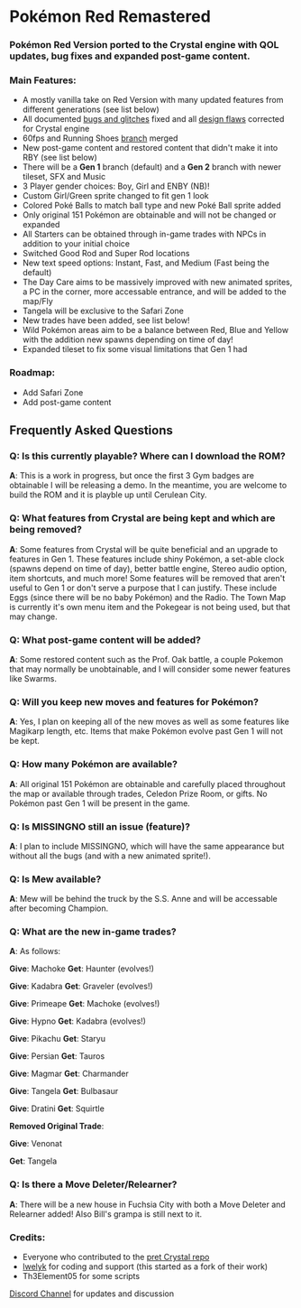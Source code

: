 # Pokémon Red Remastered
### Pokémon Red Version ported to the Crystal engine with QOL updates, bug fixes and expanded post-game content.

### Main Features:

* A mostly vanilla take on Red Version with many updated features from different generations (see list below)
* All documented [bugs and glitches](https://pret.github.io/pokecrystal/bugs_and_glitches.html) fixed and all [design flaws](https://pret.github.io/pokecrystal/design_flaws.html) corrected for Crystal engine
* 60fps and Running Shoes [branch](https://github.com/fellowship-of-the-roms/pokecrystal/tree/Doublespeed-60fps-Running-Shoes) merged
* New post-game content and restored content that didn't make it into RBY (see list below)
* There will be a **Gen 1** branch (default) and a **Gen 2** branch with newer tileset, SFX and Music
* 3 Player gender choices: Boy, Girl and ENBY (NB)!
* Custom Girl/Green sprite changed to fit gen 1 look
* Colored Poké Balls to match ball type and new Poké Ball sprite added
* Only original 151 Pokémon are obtainable and will not be changed or expanded
* All Starters can be obtained through in-game trades with NPCs in addition to your initial choice
* Switched Good Rod and Super Rod locations
* New text speed options: Instant, Fast, and Medium (Fast being the default)
* The Day Care aims to be massively improved with new animated sprites, a PC in the corner, more accessable entrance, and will be added to the map/Fly
* Tangela will be exclusive to the Safari Zone
* New trades have been added, see list below!
* Wild Pokémon areas aim to be a balance between Red, Blue and Yellow with the addition new spawns depending on time of day!
* Expanded tileset to fix some visual limitations that Gen 1 had

### Roadmap:

* Add Safari Zone
* Add post-game content

## Frequently Asked Questions

### Q: Is this currently playable? Where can I download the ROM?
**A**: This is a work in progress, but once the first 3 Gym badges are obtainable I will be releasing a demo. In the meantime, you are welcome to build the ROM and it is playble up until Cerulean City.
### Q: What features from Crystal are being kept and which are being removed?
**A**: Some features from Crystal will be quite beneficial and an upgrade to features in Gen 1. These features include shiny Pokémon, a set-able clock (spawns depend on time of day), better battle engine, Stereo audio option, item shortcuts, and much more! Some features will be removed that aren't useful to Gen 1 or don't serve a purpose that I can justify. These include Eggs (since there will be no baby Pokémon) and the Radio. The Town Map is currently it's own menu item and the Pokegear is not being used, but that may change.

### Q: What post-game content will be added?
**A**: Some restored content such as the Prof. Oak battle, a couple Pokemon that may normally be unobtainable, and I will consider some newer features like Swarms.

### Q: Will you keep new moves and features for Pokémon?
**A**: Yes, I plan on keeping all of the new moves as well as some features like Magikarp length, etc. Items that make Pokémon evolve past Gen 1 will not be kept. 

### Q: How many Pokémon are available?
**A**: All original 151 Pokémon are obtainable and carefully placed throughout the map or available through trades, Celedon Prize Room, or gifts. No Pokémon past Gen 1 will be present in the game. 

### Q: Is MISSINGNO still an issue (feature)?
**A**: I plan to include MISSINGNO, which will have the same appearance but without all the bugs (and with a new animated sprite!).

### Q: Is Mew available?
**A**: Mew will be behind the truck by the S.S. Anne and will be accessable after becoming Champion.

### Q: What are the new in-game trades?
**A**: As follows:

**Give**: Machoke 
**Get**: Haunter (evolves!)

**Give**: Kadabra
**Get**: Graveler (evolves!)

**Give**: Primeape
**Get**: Machoke (evolves!)

**Give**: Hypno
**Get**: Kadabra (evolves!)

**Give**: Pikachu
**Get**: Staryu

**Give**: Persian
**Get**: Tauros

**Give**: Magmar
**Get**: Charmander

**Give**: Tangela
**Get**: Bulbasaur

**Give**: Dratini
**Get**: Squirtle

**Removed Original Trade**:

**Give**: Venonat

**Get**: Tangela


### Q: Is there a Move Deleter/Relearner?
**A**: There will be a new house in Fuchsia City with both a Move Deleter and Relearner added! Also Bill's grampa is still next to it.


### Credits:

* Everyone who contributed to the [pret Crystal repo](https://pret.github.io/pokecrystal/)
* [lwelyk](https://github.com/lwelyk) for coding and support (this started as a fork of their work)
* Th3Element05 for some scripts

[Discord Channel](https://discord.gg/cSCDrA96yh) for updates and discussion
